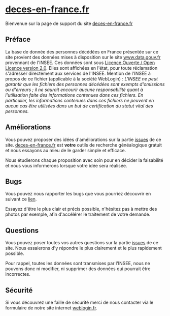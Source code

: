 # [deces-en-france.fr](deces-en-france.fr)

Bienvenue sur la page de support du site [deces-en-france.fr](deces-en-france.fr)

## Préface
La base de donnée des personnes décédées en France présentée sur ce site provient des données mises à disposition sur le site www.data.gouv.fr provennant de l'INSEE. Ces données sont sous [Licence Ouverte / Open Licence version 2.0](https://www.etalab.gouv.fr/licence-ouverte-open-licence). Elles sont affichées en l'état, pour toute réclamation s'adresser directement aux services de l'INSEE. Mention de l'INSEE à propos de ce fichier (applicable à la société WebLogin) : *L'INSEE ne peut garantir que les fichiers des personnes décédées sont exempts d'omissions ou d'erreurs ; il ne saurait encourir aucune responsabilité quant à l'utilisation faite des informations contenues dans ces fichiers. En particulier, les informations contenues dans ces fichiers ne peuvent en aucun cas être utilisées dans un but de certification du statut vital des personnes.*

## Améliorations
Vous pouvez proposer des idées d'améliorations sur la partie [issues](https://github.com/WebLogin/deces-en-france.fr/issues/new) de ce site. [deces-en-france.fr](deces-en-france.fr) est **votre** outils de recherche généalogique gratuit et nous essayons au mieu de le garder simple et efficace.

Nous étudierons chaque proposition avec soin pour en décider la faisabilité et nous vous informerons lorsque votre idée sera réalisée.

## Bugs
Vous pouvez nous rapporter les bugs que vous pourriez découvrir en suivant ce [lien](https://github.com/WebLogin/deces-en-france.fr/issues/new).

Essayez d'être le plus clair et précis possible, n'hésitez pas à mettre des photos par exemple, afin d'accélérer le traitement de votre demande.

## Questions
Vous pouvez poser toutes vos autres questions sur la partie [issues](https://github.com/WebLogin/deces-en-france.fr/issues/new) de ce site. Nous essaierons d'y répondre le plus clairement et le plus rapidement possible.

Pour rappel, toutes les données sont transmises par l'INSEE, nous ne pouvons donc ni modifier, ni supprimer des données qui pourrait être incorrectes.

## Sécurité
Si vous découvrez une faille de sécurité merci de nous contacter via le formulaire de notre site internet [weblogin.fr](https://www.weblogin.fr/nous-contacter).
